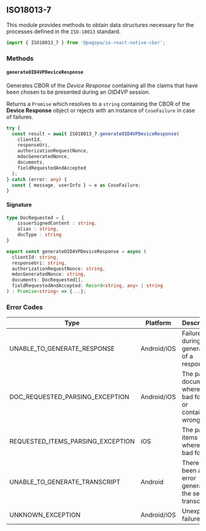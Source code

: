 ## ISO18013-7

This module provides methods to obtain data structures necessary for the processes defined in the `ISO-18013` standard.

```typescript
import { ISO18013_7 } from '@pagopa/io-react-native-cbor';
```

### Methods

#### `generateOID4VPDeviceResponse`

Generates CBOR of the _Device Response_ containing all the claims that have been chosen to be presented during an _OID4VP_ session.

Returns a `Promise` which resolves to a `string` containing the CBOR of the **Device Response** object or rejects with an instance of `CoseFailure` in case of failures.

```typescript
try {
  const result = await ISO18013_7.generateOID4VPDeviceResponse(
    clientId,
    responseUri,
    authorizationRequestNonce,
    mdocGeneratedNonce,
    documents,
    fieldRequestedAndAccepted
  );
} catch (error: any) {
  const { message, userInfo } = e as CoseFailure;
}
```

#### Signature

```typescript
type DocRequested = {
    issuerSignedContent : string,
    alias : string,
    docType : string
}

export const generateOID4VPDeviceResponse = async (
  clientId: string,
  responseUri: string,
  authorizationRequestNonce: string,
  mdocGeneratedNonce: string,
  documents: DocRequested[],
  fieldRequestedAndAccepted: Record<string, any> | string
) : Promise<string> => {...};
```

### Error Codes

| Type                              | Platform    | Description                                                        |
| --------------------------------- | ----------- | ------------------------------------------------------------------ |
| UNABLE_TO_GENERATE_RESPONSE       | Android/iOS | Failure during the generation of a response                        |
| DOC_REQUESTED_PARSING_EXCEPTION   | Android/iOS | The passed documents where in a bad format or contained wrong data |
| REQUESTED_ITEMS_PARSING_EXCEPTION | iOS         | The passed items where in a bad format                             |
| UNABLE_TO_GENERATE_TRANSCRIPT     | Android     | There has been an error generating the session transcript          |
| UNKNOWN_EXCEPTION                 | Android/iOS | Unexpected failure                                                 |
